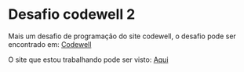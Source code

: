 # Desafio codewell 2
<p>Mais um desafio de programação do site codewell, o desafio pode ser encontrado em: <a href="https://www.codewell.cc/">Codewell</a></p>
 <p>O site que estou trabalhando pode ser visto: <a href="https://heitor805.github.io/desafio-codewell-2/desafio/index.html" target="_blank">Aqui</a></p>

